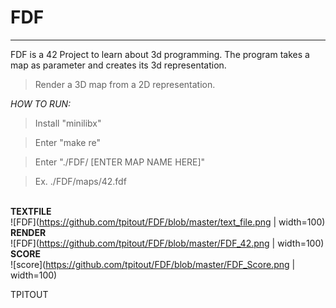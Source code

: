 #       **FDF**
----------------------
FDF is a 42 Project to learn about 3d programming. The program takes a map as parameter and creates its 3d representation.
> Render a 3D map from a 2D representation.

*HOW TO RUN:*
> Install "minilibx"

>Enter "make re"

>Enter "./FDF/ [ENTER MAP NAME HERE]"

>Ex. ./FDF/maps/42.fdf

<br> **TEXTFILE** <br>
![FDF](https://github.com/tpitout/FDF/blob/master/text_file.png | width=100)
<br> **RENDER** <br>
![FDF](https://github.com/tpitout/FDF/blob/master/FDF_42.png | width=100)
<br> **SCORE** <br>
![score](https://github.com/tpitout/FDF/blob/master/FDF_Score.png | width=100)

TPITOUT
